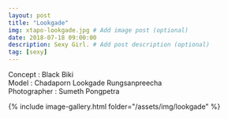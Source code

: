 ```yaml
---
layout: post
title: "Lookgade"
img: xtapo-lookgade.jpg # Add image post (optional)
date: 2018-07-18 09:00:00
description: Sexy Girl. # Add post description (optional)
tag: [sexy]
---
```

Concept : Black Biki  
Model : Chadaporn Lookgade Rungsanpreecha  
Photographer : Sumeth Pongpetra     

{% include image-gallery.html folder="/assets/img/lookgade" %}

